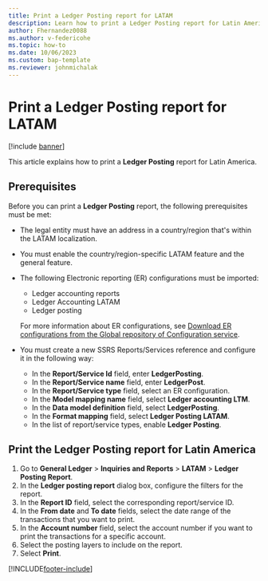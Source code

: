 ```yaml
---
title: Print a Ledger Posting report for LATAM
description: Learn how to print a Ledger Posting report for Latin America, including prerequisites and a process for printing a ledger posting report.
author: Fhernandez0088
ms.author: v-federicohe
ms.topic: how-to
ms.date: 10/06/2023
ms.custom: bap-template
ms.reviewer: johnmichalak
---
```


# Print a Ledger Posting report for LATAM

[!include [banner](../../includes/banner.md)]

This article explains how to print a **Ledger Posting** report for Latin America.

## Prerequisites

Before you can print a **Ledger Posting** report, the following prerequisites must be met:

- The legal entity must have an address in a country/region that's within the LATAM localization.
- You must enable the country/region-specific LATAM feature and the general feature.
- The following Electronic reporting (ER) configurations must be imported:

    - Ledger accounting reports
    - Ledger Accounting LATAM
    - Ledger posting

    For more information about ER configurations, see [Download ER configurations from the Global repository of Configuration service](../../../fin-ops-core/dev-itpro/analytics/er-download-configurations-global-repo.md).

- You must create a new SSRS Reports/Services reference and configure it in the following way:

    - In the **Report/Service Id** field, enter **LedgerPosting**.
    - In the **Report/Service name** field, enter **LedgerPost**.
    - In the **Report/Service type** field, select an ER configuration.
    - In the **Model mapping name** field, select **Ledger accounting LTM**.
    - In the **Data model definition** field, select **LedgerPosting**.
    - In the **Format mapping** field, select **Ledger Posting LATAM**.
    - In the list of report/service types, enable **Ledger Posting**.

## Print the Ledger Posting report for Latin America

1. Go to **General Ledger** \> **Inquiries and Reports** \> **LATAM** \> **Ledger Posting Report**.
2. In the **Ledger posting report** dialog box, configure the filters for the report.
3. In the **Report ID** field, select the corresponding report/service ID.
4. In the **From date** and **To date** fields, select the date range of the transactions that you want to print.
5. In the **Account number** field, select the account number if you want to print the transactions for a specific account.
6. Select the posting layers to include on the report.
7. Select **Print**.

[!INCLUDE[footer-include](../../../includes/footer-banner.md)]
